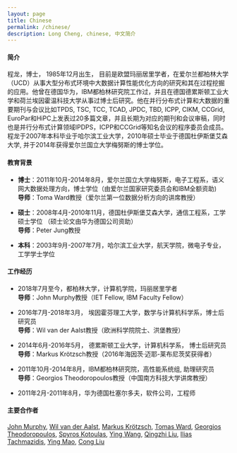 ```yaml
---
layout: page
title: Chinese
permalink: /chinese/
description: Long Cheng, chinese, 中文简介
---
```


#### **简介**
程龙，博士， 1985年12月出生， 目前是欧盟玛丽居里学者，在爱尔兰都柏林大学（UCD）从事大型分布式环境中大数据计算性能优化方向的研究和其在过程挖掘的应用。他曾在德国华为，IBM都柏林研究院工作过，并且在德国德累斯顿工业大学和荷兰埃因霍温科技大学从事过博士后研究。他在并行分布式计算和大数据的重要期刊与会议比如TPDS, TSC, TCC, TCAD, JPDC, TBD, ICPP, CIKM, CCGrid, EuroPar和HiPC上发表过20多篇文章，并且长期为对应的期刊和会议审稿，同时也是并行分布式计算领域IPDPS，ICPP和CCGrid等知名会议的程序委员会成员。 程龙于2007年本科毕业于哈尔滨工业大学，2010年硕士毕业于德国杜伊斯堡艾森大学, 并于2014年获得爱尔兰国立大学梅努斯的博士学位。

#### **教育背景**
- **博士**：2011年10月-2014年8月，爱尔兰国立大学梅努斯，电子工程系，语义网大数据处理方向，博士学位（由爱尔兰国家研究委员会和IBM全额资助)<br>
  **导师**：Toma Ward教授（爱尔兰第一位数据分析方向的讲席教授）

- **硕士**：2008年4月-2010年11月，德国杜伊斯堡艾森大学，通信工程系，工学硕士学位 （硕士论文由华为德国公司资助）<br>
  **导师**：Peter Jung教授

- **本科**：2003年9月-2007年7月，哈尔滨工业大学，航天学院，微电子专业，工学学士学位

#### **工作经历**
- 2018年7月至今，都柏林大学，计算机学院，玛丽居里学者<br>
**导师**：John Murphy教授（IET Fellow, IBM Faculty Fellow）

- 2016年7月-2018年3月， 埃因霍芬理工大学，数学与计算机科学系，博士后研究员<br>
 **导师**：Wil van der Aalst教授（欧洲科学院院士、洪堡教授）

- 2014年6月-2016年5月， 德累斯顿工业大学，计算机科学系， 博士后研究员<br>
 **导师**：Markus Kr&ouml;tzsch教授（2016年海因茨·迈耶-莱布尼茨奖获得者）

- 2011年10月-2014年8月，IBM都柏林研究院，高性能系统组, 助理研究员<br>
**导师**：Georgios Theodoropoulos教授（中国南方科技大学讲席教授）

- 2011年2月-2011年8月，华为德国杜塞尔多夫，软件公司，工程师

#### **主要合作者**
[John Murphy](http://www.ucd.ie/research/people/computerscience/professorjohnmurphy/), [Wil van der Aalst](http://www.padsweb.rwth-aachen.de/wvdaalst/), [Markus Kr&ouml;tzsch](https://iccl.inf.tu-dresden.de/web/Markus_Kr%C3%B6tzsch), [Tomas Ward](https://www.computing.dcu.ie/~tward/), [Georgios Theodoropoulos](http://www.gtheodoropoulos.com/), [Spyros Kotoulas](http://researcher.watson.ibm.com/researcher/view.php?person=ie-Spyros.Kotoulas), [Ying Wang](http://www.carch.ac.cn/~wangying/), [Qingzhi Liu](http://www.win.tue.nl/~qingzhiliu/index.html), [Ilias Tachmazidis](http://iliastachmazidis.blogspot.co.uk/), [Ying Mao](https://yingmao.github.io/), [Cong Liu](https://research.tue.nl/en/persons/cong-liu)
